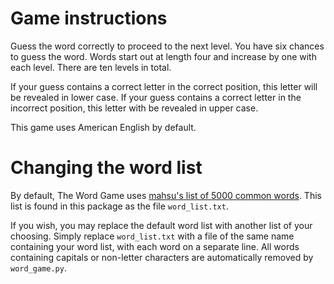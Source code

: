 # Game instructions
Guess the word correctly to proceed to the next level. You have six chances to guess the word. Words start out at length four and increase by one with each level. There are ten levels in total.

If your guess contains a correct letter in the correct position, this letter will be revealed in lower case. If your guess contains a correct letter in the incorrect position, this letter with be revealed in upper case.

This game uses American English by default.

# Changing the word list
By default, The Word Game uses [mahsu's list of 5000 common words](https://github.com/mahsu/IndexingExercise/blob/master/5000-words.txt). This list is found in this package as the file `word_list.txt`. 

If you wish, you may replace the default word list with another list of your choosing. Simply replace `word_list.txt` with a file of the same name containing your word list, with each word on a separate line. All words containing capitals or non-letter characters are automatically removed by `word_game.py`.